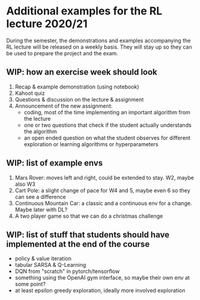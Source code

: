 # Additional examples for the RL lecture 2020/21

During the semester, the demonstrations and examples accompanying the RL lecture will be released on a weekly basis. They will stay up so they can be used to prepare the project and the exam.

## WIP: how an exercise week should look
1. Recap & example demonstration (using notebook)
2. Kahoot quiz
3. Questions & discussion on the lecture & assignment
4. Announcement of the new assignment:
	- coding, most of the time implementing an important algorithm from the lecture
	- one or two questions that check if the student actually understands the algorithm
	- an open ended question on what the student observes for different exploration or learning algorithms or hyperparameters

## WIP: list of example envs
1. Mars Rover: moves left and right, could be extended to stay. W2, maybe also W3
2. Cart Pole: a slight change of pace for W4 and 5, maybe even 6 so they can see a difference 
3. Continuous Mountain Car: a classic and a continuous env for a change. Maybe later with DL?
4. A two player game so that we can do a christmas challenge

## WIP: list of stuff that students should have implemented at the end of the course
- policy & value iteration
- tabular SARSA & Q-Learning
- DQN from "scratch" in pytorch/tensorflow
- something using the OpenAI gym interface, so maybe their own env at some point?
- at least epsilon greedy exploration, ideally more involved exploration

